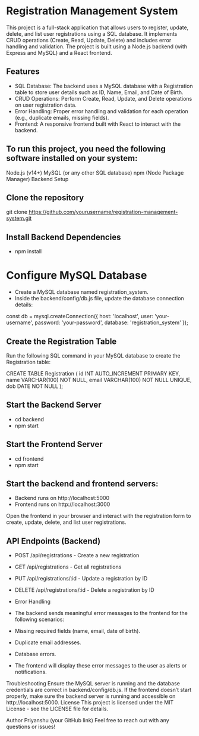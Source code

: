 # Registration Management System
This project is a full-stack application that allows users to register, update, delete, and list user registrations using a SQL database. It implements CRUD operations (Create, Read, Update, Delete) and includes error handling and validation. The project is built using a Node.js backend (with Express and MySQL) and a React frontend.

## Features
- SQL Database: The backend uses a MySQL database with a Registration table to store user details such as ID, Name, Email, and Date of Birth.
- CRUD Operations: Perform Create, Read, Update, and Delete operations on user registration data.
- Error Handling: Proper error handling and validation for each operation (e.g., duplicate emails, missing fields).
- Frontend: A responsive frontend built with React to interact with the backend.

## To run this project, you need the following software installed on your system:

Node.js (v14+)
MySQL (or any other SQL database)
npm (Node Package Manager)
Backend Setup
## Clone the repository
git clone https://github.com/yourusername/registration-management-system.git

## Install Backend Dependencies
- npm install



# Configure MySQL Database
- Create a MySQL database named registration_system.
- Inside the backend/config/db.js file, update the database connection details:

 const db = mysql.createConnection({
  host: 'localhost',
  user: 'your-username',
  password: 'your-password',
  database: 'registration_system'
}); 


## Create the Registration Table
Run the following SQL command in your MySQL database to create the Registration table:

CREATE TABLE Registration (
  id INT AUTO_INCREMENT PRIMARY KEY,
  name VARCHAR(100) NOT NULL,
  email VARCHAR(100) NOT NULL UNIQUE,
  dob DATE NOT NULL
);

## Start the Backend Server
- cd backend
- npm start

## Start the Frontend Server
- cd frontend 
- npm start


## Start the backend and frontend servers:

- Backend runs on http://localhost:5000
- Frontend runs on http://localhost:3000
  
Open the frontend in your browser and interact with the registration form to create, update, delete, and list user registrations.

## API Endpoints (Backend)
- POST /api/registrations - Create a new registration
- GET /api/registrations - Get all registrations
- PUT /api/registrations/:id - Update a registration by ID
- DELETE /api/registrations/:id - Delete a registration by ID
- Error Handling
- The backend sends meaningful error messages to the frontend for the following scenarios:

- Missing required fields (name, email, date of birth).
- Duplicate email addresses.
- Database errors.
- The frontend will display these error messages to the user as alerts or notifications.

Troubleshooting
Ensure the MySQL server is running and the database credentials are correct in backend/config/db.js.
If the frontend doesn’t start properly, make sure the backend server is running and accessible on http://localhost:5000.
License
This project is licensed under the MIT License - see the LICENSE file for details.

Author
Priyanshu (your GitHub link)
Feel free to reach out with any questions or issues!


